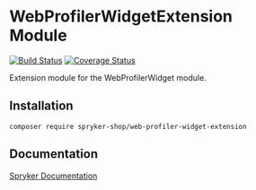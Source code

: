# WebProfilerWidgetExtension Module
[![Build Status](https://travis-ci.org/spryker-shop/web-profiler-widget-extension.svg)](https://travis-ci.org/spryker-shop/web-profiler-widget-extension)
[![Coverage Status](https://coveralls.io/repos/github/spryker-shop/web-profiler-widget-extension/badge.svg)](https://coveralls.io/github/spryker-shop/web-profiler-widget-extension)

Extension module for the WebProfilerWidget module.

## Installation

```
composer require spryker-shop/web-profiler-widget-extension
```

## Documentation

[Spryker Documentation](https://academy.spryker.com/developing_with_spryker/module_guide/modules.html)
